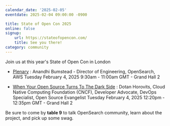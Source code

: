 ```yaml
---
calendar_date: '2025-02-05'
eventdate: 2025-02-04 09:00:00 -0900

title: State of Open Con 2025
online: false
signup:
    url: https://stateofopencon.com/
    title: See you there!
category: community
---
```


Join us at this year's State of Open Con in London

- [Plenary](https://sched.co/1tF1f) : Anandhi Bumstead - Director of Engineering, OpenSearch, AWS
Tuesday February 4, 2025 9:30am - 11:00am GMT - Grand Hall 2


- [When Your Open Source Turns To The Dark Side](https://sched.co/1tD7b) : Dotan Horovits, Cloud Native Computing Foundation (CNCF), Developer Advocate, DevOps Specialist, Open Source Evangelist
Tuesday February 4, 2025 12:20pm - 12:35pm GMT - Grand Hall 2


Be sure to come by **table 9** to talk OpenSearch community, learn about the project, and pick up some swag.

